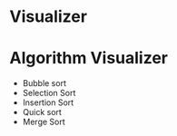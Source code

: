 # Visualizer
<h1>Algorithm Visualizer</h1>
<ul>
<li>Bubble sort</li>
<li>Selection Sort</li>
<li>Insertion Sort</li>
<li>Quick sort</li>
<li>Merge Sort</li>
</ul>